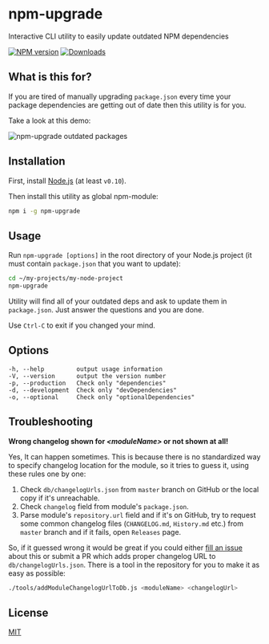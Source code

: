 # npm-upgrade
Interactive CLI utility to easily update outdated NPM dependencies

[![NPM version][npm-image]][npm-url] [![Downloads][downloads-image]][npm-url]

## What is this for?
If you are tired of manually upgrading `package.json` every time your package dependencies are getting out of date then this utility is for you.

Take a look at this demo:

![npm-upgrade outdated packages](https://cloud.githubusercontent.com/assets/302213/11168821/08311b90-8bb2-11e5-9a71-5da73682ed44.gif)

## Installation
First, install [Node.js](https://nodejs.org) (at least `v0.10`).

Then install this utility as global npm-module:
```sh
npm i -g npm-upgrade
```

## Usage
Run `npm-upgrade [options]` in the root directory of your Node.js project (it must contain `package.json` that you want to update):
```sh
cd ~/my-projects/my-node-project
npm-upgrade
```
Utility will find all of your outdated deps and ask to update them in `package.json`. Just answer the questions and you are done.

Use `Ctrl-C` to exit if you changed your mind.

## Options
```
-h, --help         output usage information
-V, --version      output the version number
-p, --production   Check only "dependencies"
-d, --development  Check only "devDependencies"
-o, --optional     Check only "optionalDependencies"
```

## Troubleshooting
**Wrong changelog shown for _\<moduleName\>_ or not shown at all!**

Yes, It can happen sometimes. This is because there is no standardized way to specify changelog location for the module, so it tries to guess it, using these rules one by one:

1. Check `db/changelogUrls.json` from `master` branch on GitHub or the local copy if it's unreachable.
2. Check `changelog` field from module's `package.json`.
3. Parse module's `repository.url` field and if it's on GitHub, try to request some common changelog files (`CHANGELOG.md`, `History.md` etc.) from `master` branch and if it fails, open `Releases` page.

So, if it guessed wrong it would be great if you could either [fill an issue](../../issues/new) about this or submit a PR which adds proper changelog URL to `db/changelogUrls.json`. There is a tool in the repository for you to make it as easy as possible:
```sh
./tools/addModuleChangelogUrlToDb.js <moduleName> <changelogUrl>
```

## License

[MIT](LICENSE)

[downloads-image]: https://img.shields.io/npm/dt/npm-upgrade.svg
[npm-url]: https://www.npmjs.com/package/npm-upgrade
[npm-image]: https://img.shields.io/npm/v/npm-upgrade.svg
